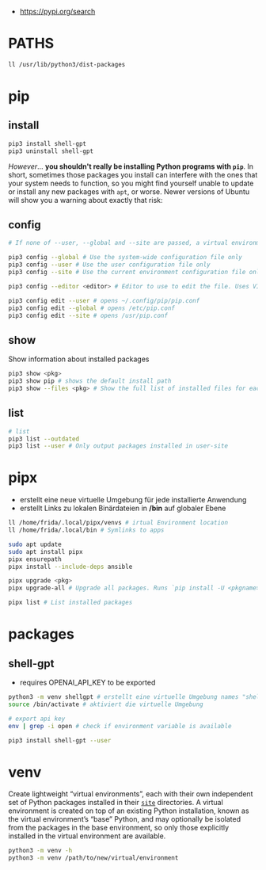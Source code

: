 * https://pypi.org/search

# PATHS

```sh
ll /usr/lib/python3/dist-packages
```

# pip

## install

```sh
pip3 install shell-gpt
pip3 uninstall shell-gpt
```

*However*... **you shouldn't really be installing Python programs with `pip`**. In short, sometimes those packages you install can interfere with the  ones that your system needs to function, so you might find yourself  unable to update or install any new packages with `apt`, or worse. Newer versions of Ubuntu will show you a warning about exactly that risk:

## config

```sh
# If none of --user, --global and --site are passed, a virtual environment configuration file is used if one is active and the file exists. Otherwise, all modifications happen to the user file by default.

pip3 config --global # Use the system-wide configuration file only
pip3 config --user # Use the user configuration file only
pip3 config --site # Use the current environment configuration file only

pip3 config --editor <editor> # Editor to use to edit the file. Uses VISUAL or EDITOR environment variables if not provided.

pip3 config edit --user # opens ~/.config/pip/pip.conf
pip3 config edit --global # opens /etc/pip.conf
pip3 config edit --site # opens /usr/pip.conf
```

## show

Show information about installed packages

```sh
pip3 show <pkg>
pip3 show pip # shows the default install path
pip3 show --files <pkg> # Show the full list of installed files for each package
```

## list

```sh
# list
pip3 list --outdated
pip3 list --user # Only output packages installed in user-site
```

# pipx

* erstellt eine neue virtuelle Umgebung für jede installierte Anwendung
* erstellt Links zu lokalen Binärdateien in **/bin** auf globaler Ebene

```sh
ll /home/frida/.local/pipx/venvs # irtual Environment location
ll /home/frida/.local/bin # Symlinks to apps
```



```sh
sudo apt update
sudo apt install pipx
pipx ensurepath
pipx install --include-deps ansible
```

```sh
pipx upgrade <pkg>
pipx upgrade-all # Upgrade all packages. Runs `pip install -U <pkgname>` for each package
```

```sh
pipx list # List installed packages
```



# packages

## shell-gpt

- requires OPENAI_API_KEY to be exported
```sh
python3 -m venv shellgpt # erstellt eine virtuelle Umgebung names "shellgpt"
source /bin/activate # aktiviert die virtuelle Umgebung

# export api key
env | grep -i open # check if environment variable is available

pip3 install shell-gpt --user
```

# venv

Create lightweight “virtual environments”, each with their own independent set of Python packages installed in their [`site`](https://docs.python.org/3/library/site.html#module-site) directories. A virtual environment is created on top of an existing Python installation, known as the virtual environment’s “base” Python, and may optionally be isolated from the packages in the base environment, so only those explicitly installed in the virtual environment are available.

```sh
python3 -m venv -h
python3 -m venv /path/to/new/virtual/environment
```
